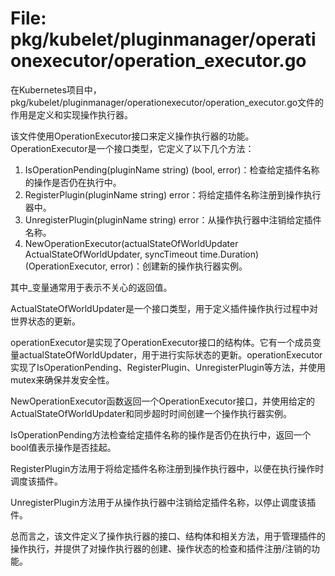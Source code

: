 # File: pkg/kubelet/pluginmanager/operationexecutor/operation_executor.go

在Kubernetes项目中，pkg/kubelet/pluginmanager/operationexecutor/operation_executor.go文件的作用是定义和实现操作执行器。

该文件使用OperationExecutor接口来定义操作执行器的功能。OperationExecutor是一个接口类型，它定义了以下几个方法：

1. IsOperationPending(pluginName string) (bool, error)：检查给定插件名称的操作是否仍在执行中。
2. RegisterPlugin(pluginName string) error：将给定插件名称注册到操作执行器中。
3. UnregisterPlugin(pluginName string) error：从操作执行器中注销给定插件名称。
4. NewOperationExecutor(actualStateOfWorldUpdater ActualStateOfWorldUpdater, syncTimeout time.Duration) (OperationExecutor, error)：创建新的操作执行器实例。

其中_变量通常用于表示不关心的返回值。

ActualStateOfWorldUpdater是一个接口类型，用于定义插件操作执行过程中对世界状态的更新。

operationExecutor是实现了OperationExecutor接口的结构体。它有一个成员变量actualStateOfWorldUpdater，用于进行实际状态的更新。operationExecutor实现了IsOperationPending、RegisterPlugin、UnregisterPlugin等方法，并使用mutex来确保并发安全性。

NewOperationExecutor函数返回一个OperationExecutor接口，并使用给定的ActualStateOfWorldUpdater和同步超时时间创建一个操作执行器实例。

IsOperationPending方法检查给定插件名称的操作是否仍在执行中，返回一个bool值表示操作是否挂起。

RegisterPlugin方法用于将给定插件名称注册到操作执行器中，以便在执行操作时调度该插件。

UnregisterPlugin方法用于从操作执行器中注销给定插件名称，以停止调度该插件。

总而言之，该文件定义了操作执行器的接口、结构体和相关方法，用于管理插件的操作执行，并提供了对操作执行器的创建、操作状态的检查和插件注册/注销的功能。


